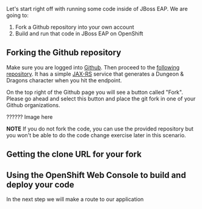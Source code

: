Let's start right off with running some code inside of JBoss EAP. We are going to:

1. Fork a Github repository into your own account
2. Build and run that code in JBoss EAP on OpenShift

## Forking the Github repository

Make sure you are logged into [Github](https://github.com). Then proceed to the [following repository](https://github.com/openshift-katacoda/dd-jaxrs). 
It has a simple [JAX-RS](https://en.wikipedia.org/wiki/Java_API_for_RESTful_Web_Services) service that generates a Dungeon & Dragons 
character when you hit the endpoint. 

On the top right of the Github page you will see a button called "Fork". Please go ahead and select this button and place the 
git fork in one of your Github organizations. 

?????? Image here

__NOTE__ If you do not fork the code, you can use the provided repository but you won't be able to do the code change exercise later in this scenario. 

## Getting the clone URL for your fork



## Using the OpenShift Web Console to build and deploy your code




In the next step we will make a route to our application